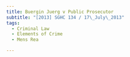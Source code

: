 ```yaml
---
title: Buergin Juerg v Public Prosecutor
subtitle: "[2013] SGHC 134 / 17\_July\_2013"
tags:
  - Criminal Law
  - Elements of Crime
  - Mens Rea

---
```



